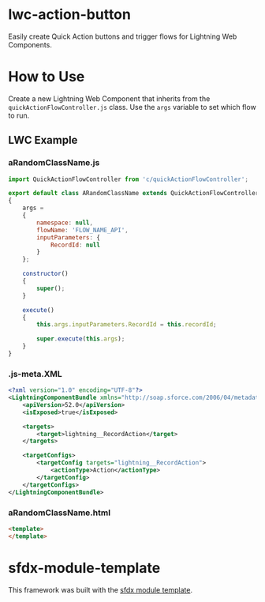 # lwc-action-button
Easily create Quick Action buttons and trigger flows for Lightning Web Components.

# How to Use
Create a new Lightning Web Component that inherits from the `quickActionFlowController.js` class.
Use the `args` variable to set which flow to run.

## LWC Example
###  aRandomClassName.js
```JavaScript
import QuickActionFlowController from 'c/quickActionFlowController';

export default class ARandomClassName extends QuickActionFlowController 
{
    args =  
    {
        namespace: null,  
        flowName: 'FLOW_NAME_API',
        inputParameters: {
            RecordId: null
        }
    };

    constructor()
    {
        super();
    }

    execute()
    {
        this.args.inputParameters.RecordId = this.recordId;

        super.execute(this.args);
    }
}
```

### .js-meta.XML
```XML
<?xml version="1.0" encoding="UTF-8"?>
<LightningComponentBundle xmlns="http://soap.sforce.com/2006/04/metadata">
    <apiVersion>52.0</apiVersion>
    <isExposed>true</isExposed>

    <targets>
        <target>lightning__RecordAction</target>
    </targets>

    <targetConfigs>
        <targetConfig targets="lightning__RecordAction">
            <actionType>Action</actionType>
        </targetConfig>
    </targetConfigs>
</LightningComponentBundle>
```

###  aRandomClassName.html
```HTML
<template>
</template>
```

# sfdx-module-template
This framework was built with the [sfdx module template](https://github.com/Arketek/sfdx-module-template).
